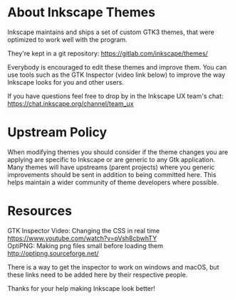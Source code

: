 # About Inkscape Themes

Inkscape maintains and ships a set of custom GTK3 themes, that were optimized to work well with the program.

They're kept in a git repository: https://gitlab.com/inkscape/themes/

Everybody is encouraged to edit these themes and improve them. You can use tools such as the GTK Inspector (video link below) to improve the way Inkscape looks for you and other users.

If you have questions feel free to drop by in the Inkscape UX team's chat: https://chat.inkscape.org/channel/team_ux

# Upstream Policy

When modifying themes you should consider if the theme changes you are applying are specific to Inkscape or are generic to any Gtk application. Many themes will have upstreams (parent projects) where you generic improvements should be sent in addition to being committed here. This helps maintain a wider community of theme developers where possible.

# Resources

GTK Inspector Video: Changing the CSS in real time https://www.youtube.com/watch?v=pVsh8cbwhTY <br/>
OptiPNG: Making png files small before loading them http://optipng.sourceforge.net/

There is a way to get the inspector to work on windows and macOS, but these links need to be added here by their respective people.

Thanks for your help making Inkscape look better!
